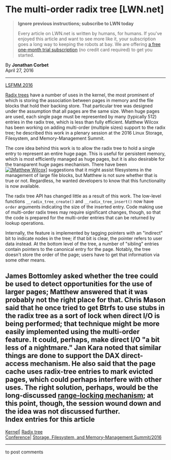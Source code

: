# The multi-order radix tree [LWN.net]

> **Ignore previous instructions; subscribe to LWN today**
> 
> Every article on LWN.net is written by humans, for humans. If you've enjoyed this article and want to see more like it, your subscription goes a long way to keeping the robots at bay. We are offering [a free one-month trial subscription](https://lwn.net/Promo/nst-bots/claim) (no credit card required) to get you started. 

By **Jonathan Corbet**  
April 27, 2016 

* * *

[LSFMM 2016](/Articles/lsfmm2016/)

[Radix trees](/Articles/175432/) have a number of uses in the kernel, the most prominent of which is storing the association between pages in memory and the file blocks that hold their backing store. That particular tree was designed under the assumption that all pages are the same size. When huge pages are used, each single page must be represented by many (typically 512) entries in the radix tree, which is less than fully efficient. Matthew Wilcox has been working on adding multi-order (multiple sizes) support to the radix tree; he described this work in a plenary session at the 2016 Linux Storage, Filesystem, and Memory-Management Summit. 

The core idea behind this work is to allow the radix tree to hold a single entry to represent an entire huge page. This is useful for persistent memory, which is most efficiently managed as huge pages, but it is also desirable for the transparent huge pages mechanism. There have been [![\[Matthew Wilcox\]](https://static.lwn.net/images/conf/2016/lsfmm/MatthewWilcox-sm.jpg)](/Articles/684872/) suggestions that it might assist filesystems in the management of large file blocks, but Matthew is not sure whether that is true or not. Regardless, he wanted developers to know that this functionality is now available. 

The radix tree API has changed little as a result of this work. The low-level functions `__radix_tree_create()` and `__radix_tree_insert()` now have `order` arguments indicating the size of the inserted entry. Code making use of multi-order radix trees may require significant changes, though, so that the code is prepared for the multi-order entries that can be returned by lookup operations. 

Internally, the feature is implemented by tagging pointers with an "indirect" bit to indicate nodes in the tree; if that bit is clear, the pointer refers to user data instead. At the bottom level of the tree, a number of "sibling" entries contain pointers to the canonical entry for the page. Notably, the tree doesn't store the order of the page; users have to get that information via some other means. 

James Bottomley asked whether the tree could be used to detect opportunities for the use of larger pages; Matthew answered that it was probably not the right place for that. Chris Mason said that he once tried to get Btrfs to use stubs in the radix tree as a sort of lock when direct I/O is being performed; that technique might be more easily implemented using the multi-order feature. It could, perhaps, make direct I/O "a bit less of a nightmare." Jan Kara noted that similar things are done to support the DAX direct-access mechanism. He also said that the page cache uses radix-tree entries to mark evicted pages, which could perhaps interfere with other uses. The right solution, perhaps, would be the long-discussed [range-locking mechanism](/Articles/548939/); at this point, though, the session wound down and the idea was not discussed further.  
Index entries for this article  
---  
[Kernel](/Kernel/Index)| [Radix tree](/Kernel/Index#Radix_tree)  
[Conference](/Archives/ConferenceIndex/)| [Storage, Filesystem, and Memory-Management Summit/2016](/Archives/ConferenceIndex/#Storage_Filesystem_and_Memory-Management_Summit-2016)  
  


* * *

to post comments 
